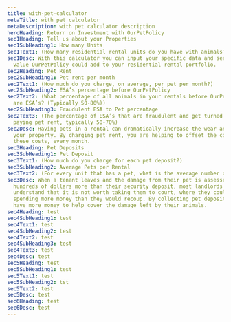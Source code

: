 ```yaml
---
title: with-pet-calculator
metaTitle: with pet calculator
metaDescription: with pet calculator description
heroHeading: Return on Investment with OurPetPolicy
sec1Heading: Tell us about your Properties
sec1SubHeading1: How many Units
sec1Text1: (How many residential rental units do you have with animals?)
sec1Desc: With this calculator you can input your specific data and see how much
  value OurPetPolicy could add to your residential rental portfolio.
sec2Heading: Pet Rent
sec2SubHeading1: Pet rent per month
sec2Text1: (How much do you charge, on average, per pet per month?)
sec2SubHeading2: ESA’s percentage before OurPetPolicy
sec2Text2: (What percentage of all animals in your rentals before OurPetPolicy
  are ESA’s? (Typically 50-80%))
sec2SubHeading3: Fraudulent ESA to Pet percentage
sec2Text3: (The percentage of ESA’s that are fraudulent and get turned into
  paying pet rent, typically 50-70%)
sec2Desc: Having pets in a rental can dramatically increase the wear and tear of
  your property. By charging pet rent, you are helping to offset the costs of
  these costs, every month.
sec3Heading: Pet Deposits
sec3SubHeading1: Pet Deposit
sec3Text1: (How much do you charge for each pet deposit?)
sec3SubHeading2: Average Pets per Rental
sec3Text2: (For every unit that has a pet, what is the average number of pets per unit?)
sec3Desc: When a tenant leaves and the damage from their pet is assessed to be
  hundreds of dollars more than their security deposit, most landlords
  understand that it is not worth taking them to court, where they could end up
  spending more money than they would recoup. By collecting pet deposits you
  have more money to help cover the damage left by their animals.
sec4Heading: test
sec4SubHeading1: test
sec4Text1: test
sec4SubHeading2: test
sec4Text2: test
sec4SubHeading3: test
sec4Text3: test
sec4Desc: test
sec5Heading: test
sec5SubHeading1: test
sec5Text1: test
sec5SubHeading2: tst
sec5Text2: test
sec5Desc: test
sec6Heading: test
sec6Desc: test
---
```

